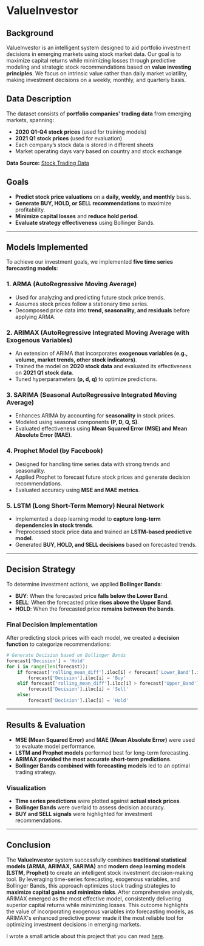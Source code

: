 # ValueInvestor

## **Background**
ValueInvestor is an intelligent system designed to aid portfolio investment decisions in emerging markets using stock market data. Our goal is to maximize capital returns while minimizing losses through predictive modeling and strategic stock recommendations based on **value investing principles**. We focus on intrinsic value rather than daily market volatility, making investment decisions on a weekly, monthly, and quarterly basis.

## **Data Description**
The dataset consists of **portfolio companies' trading data** from emerging markets, spanning:
- **2020 Q1-Q4 stock prices** (used for training models)
- **2021 Q1 stock prices** (used for evaluation)
- Each company’s stock data is stored in different sheets
- Market operating days vary based on country and stock exchange

**Data Source:** [Stock Trading Data](https://docs.google.com/spreadsheets/d/1MiunF_O8eNWIcfaOA4PVm668RN7FgLNA0a6U4LWf5Bk/edit?usp=sharing)

## **Goals**
- **Predict stock price valuations** on a **daily, weekly, and monthly** basis.
- **Generate BUY, HOLD, or SELL recommendations** to maximize profitability.
- **Minimize capital losses** and **reduce hold period**.
- **Evaluate strategy effectiveness** using Bollinger Bands.

---

## **Models Implemented**
To achieve our investment goals, we implemented **five time series forecasting models**:

### 1. **ARMA (AutoRegressive Moving Average)**
- Used for analyzing and predicting future stock price trends.
- Assumes stock prices follow a stationary time series.
- Decomposed price data into **trend, seasonality, and residuals** before applying ARMA.

### 2. **ARIMAX (AutoRegressive Integrated Moving Average with Exogenous Variables)**
- An extension of ARIMA that incorporates **exogenous variables (e.g., volume, market trends, other stock indicators)**.
- Trained the model on **2020 stock data** and evaluated its effectiveness on **2021 Q1 stock data**.
- Tuned hyperparameters **(p, d, q)** to optimize predictions.

### 3. **SARIMA (Seasonal AutoRegressive Integrated Moving Average)**
- Enhances ARIMA by accounting for **seasonality** in stock prices.
- Modeled using seasonal components **(P, D, Q, S)**.
- Evaluated effectiveness using **Mean Squared Error (MSE) and Mean Absolute Error (MAE)**.

### 4. **Prophet Model (by Facebook)**
- Designed for handling time series data with strong trends and seasonality.
- Applied Prophet to forecast future stock prices and generate decision recommendations.
- Evaluated accuracy using **MSE and MAE metrics**.

### 5. **LSTM (Long Short-Term Memory) Neural Network**
- Implemented a deep learning model to **capture long-term dependencies in stock trends**.
- Preprocessed stock price data and trained an **LSTM-based predictive model**.
- Generated **BUY, HOLD, and SELL decisions** based on forecasted trends.

---

## **Decision Strategy**
To determine investment actions, we applied **Bollinger Bands**:
- **BUY**: When the forecasted price **falls below the Lower Band**.
- **SELL**: When the forecasted price **rises above the Upper Band**.
- **HOLD**: When the forecasted price **remains between the bands**.

### **Final Decision Implementation**
After predicting stock prices with each model, we created a **decision function** to categorize recommendations:
```python
# Generate Decision based on Bollinger Bands
forecast['Decision'] = 'Hold'
for i in range(len(forecast)):
    if forecast['rolling_mean_diff'].iloc[i] < forecast['Lower_Band'].iloc[i]:
        forecast['Decision'].iloc[i] = 'Buy'
    elif forecast['rolling_mean_diff'].iloc[i] > forecast['Upper_Band'].iloc[i]:
        forecast['Decision'].iloc[i] = 'Sell'
    else:
        forecast['Decision'].iloc[i] = 'Hold'
```

---

## **Results & Evaluation**
- **MSE (Mean Squared Error)** and **MAE (Mean Absolute Error)** were used to evaluate model performance.
- **LSTM and Prophet models** performed best for long-term forecasting.
- **ARIMAX provided the most accurate short-term predictions**.
- **Bollinger Bands combined with forecasting models** led to an optimal trading strategy.

### **Visualization**
- **Time series predictions** were plotted against **actual stock prices**.
- **Bollinger Bands** were overlaid to assess decision accuracy.
- **BUY and SELL signals** were highlighted for investment recommendations.

---

## **Conclusion**
The **ValueInvestor** system successfully combines **traditional statistical models (ARMA, ARIMAX, SARIMA)** and **modern deep learning models (LSTM, Prophet)** to create an intelligent stock investment decision-making tool. By leveraging time-series forecasting, exogenous variables, and Bollinger Bands, this approach optimizes stock trading strategies to **maximize capital gains and minimize risks**. After comprehensive analysis, ARIMAX emerged as the most effective model, consistently delivering superior capital returns while minimizing losses. This outcome highlights the value of incorporating exogenous variables into forecasting models, as ARIMAX's enhanced predictive power made it the most reliable tool for optimizing investment decisions in emerging markets.


I wrote a small article about this project that you can read [here](https://medium.com/@faridshahnavaz/building-an-intelligent-value-investing-system-for-emerging-markets-9bf4a1a5fc70).

